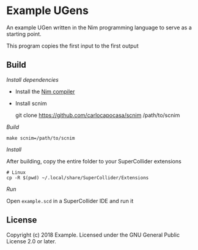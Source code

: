 
Example UGens
=============

An example UGen written in the Nim programming language to serve as a starting point. 

This program copies the first input to the first output

Build
-----

*Install dependencies*

- Install the [Nim compiler](https://nim-lang.org)

- Install scnim

    git clone https://github.com/carlocapocasa/scnim /path/to/scnim

*Build*

    make scnim=/path/to/scnim

*Install*

After building, copy the entire folder to your SuperCollider extensions

    # Linux
    cp -R $(pwd) ~/.local/share/SuperCollider/Extensions

*Run*

Open `example.scd` in a SuperCollider IDE and run it

License
-------
Copyright (c) 2018 Example. Licensed under the GNU General Public License 2.0 or later.

